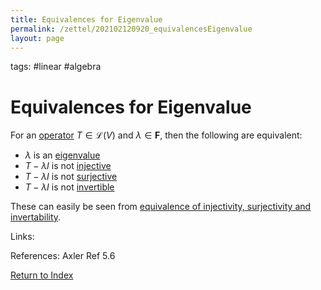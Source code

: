 ```yaml
---
title: Equivalences for Eigenvalue
permalink: /zettel/202102120920_equivalencesEigenvalue
layout: page
---
```

tags: #linear #algebra

# Equivalences for Eigenvalue

For an [operator](202102082104_operatorDefinition) $T \in \mathcal{L}(V)$ and $\lambda \in \mathbf{F}$, then the following are
equivalent:
- $\lambda$ is an [eigenvalue](202102120912_eigenvalueDefinition)
- $T - \lambda I$ is not [injective](202102071749_injectiveDefinition)
- $T - \lambda I$ is not [surjective](202102071809_surjectiveDefinition)
- $T - \lambda I$ is not [invertible](202102081851_invertibleMap)

These can easily be seen from [equivalence of injectivity, surjectivity and invertability](202102082108_operatorsInvertableInjectiveSurjective).

Links: 

References: Axler Ref 5.6

[Return to Index](index)